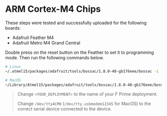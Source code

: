 # ARM Cortex-M4 Chips

These steps were tested and successfully uploaded for the following boards:
- Adafruit Feather M4
- Adafruit Metro M4 Grand Central

Double press on the reset button on the Feather to set it to programming mode. Then run the following commands below.

```sh
# Linux
~/.atmel15/packages/adafruit/tools/bossac/1.8.0-48-gb176eee/bossac -i -d --port=ttyACM0 -U -i --offset=0x4000 -w -v ./build-artifacts/<YOUR_TOOLCHAIN>/<YOUR_DEPLOYMENT>/bin/<YOUR_DEPLOYMENT>.bin -R

# MacOS
~/Library/Atmel15/packages/adafruit/tools/bossac/1.8.0-48-gb176eee/bossac -i -d --port=tty.usbmodem12345 -U -i --offset=0x4000 -w -v ./build-artifacts/<YOUR_TOOLCHAIN>/<YOUR_DEPLOYMENT>/bin/<YOUR_DEPLOYMENT>.bin -R
```
> Change `<YOUR_DEPLOYMENT>` to the name of your F Prime deployment.
> 
> Change `/dev/ttyACM0` (`/dev/tty.usbmodem12345` for MacOS) to the correct serial device connected to the device.
